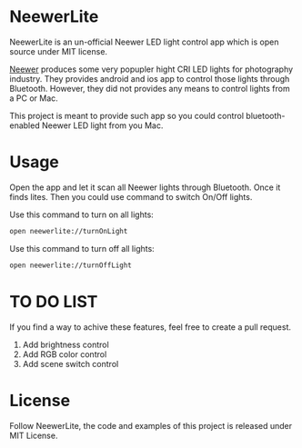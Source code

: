 # NeewerLite

NeewerLite is an un-official Neewer LED light control app which is open source under MIT license.

[Neewer](https://neewer.com/) produces some very popupler hight CRI LED lights for photography industry. They provides android and ios app to control those lights through Bluetooth. However, they did not provides any means to control lights from a PC or Mac.

This project is meant to provide such app so you could control bluetooth-enabled Neewer LED light from you Mac.

# Usage

Open the app and let it scan all Neewer lights through Bluetooth. Once it finds lites. Then you could use command to switch On/Off lights.

Use this command to turn on all lights:

```bash
open neewerlite://turnOnLight
```

Use this command to turn off all lights:
```bash
open neewerlite://turnOffLight
```

# TO DO LIST

If you find a way to achive these features, feel free to create a pull request.

1. Add brightness control
2. Add RGB color control
3. Add scene switch control

# License

Follow NeewerLite, the code and examples of this project is released under MIT License.

